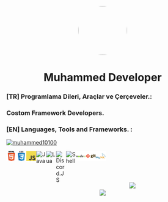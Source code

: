 <p align="center">
    <img style="border-radius: 100px" width="128" height="128" src="https://avatars.githubusercontent.com/u/56224780?s=400&u=91fe99543119db4b3d8fe835df7b6789732d1340&v=4size=2048">
</p>
<h1 align="center">Muhammed Developer</h1>

### [TR] Programlama Dileri, Araçlar ve Çerçeveler.:

###  Costom Framework Developers.

### [EN] Languages, Tools and Frameworks. :

<p align="left"> <a href="https://github.com/ryo-ma/github-profile-trophy"><img src="https://github-profile-trophy.vercel.app/?username=muhammed10100" alt="muhammed10100" /</a></p>

<p>
<img align="left" alt="HTML5" width="26px" src="https://raw.githubusercontent.com/github/explore/80688e429a7d4ef2fca1e82350fe8e3517d3494d/topics/html/html.png" />
<img align="left" alt="CSS3" width="26px" src="https://raw.githubusercontent.com/github/explore/80688e429a7d4ef2fca1e82350fe8e3517d3494d/topics/css/css.png" />
<img align="left" alt="JavaScript" width="26px" src="https://raw.githubusercontent.com/github/explore/80688e429a7d4ef2fca1e82350fe8e3517d3494d/topics/javascript/javascript.png" /> </p>
    
<img align="left" alt="Java" width="26px" src="https://icon-library.com/images/java-icon-images/java-icon-images-6.jpg" />
    
<img align="left" alt="Lua" width="26px" src="https://upload.wikimedia.org/wikipedia/commons/c/cf/Lua-Logo.svg" />
    
<img align="left" alt="Discord.JS" width="26px" src="https://discord.js.org/static/logo-square.png" />

<img align="left" alt="Shell" width="26px" src="https://cdn.discordapp.com/attachments/616593062130614282/807912423935836200/shell.png" />

<img align="left" alt="Node.js" width="26px" src="https://raw.githubusercontent.com/devicons/devicon/master/icons/nodejs/nodejs-original-wordmark.svg" />

<img align="left" alt="Git" width="26px" src="https://raw.githubusercontent.com/github/explore/80688e429a7d4ef2fca1e82350fe8e3517d3494d/topics/git/git.png" />
</p>

<p>
<img align="left" alt="mysql" width="26px" src="https://raw.githubusercontent.com/devicons/devicon/master/icons/mysql/mysql-original-wordmark.svg"  />
</p>

<br />
<br />
<br />
<br />

<p align="center">
  <img src="https://github-readme-stats.vercel.app/api/top-langs/?username=muhammed10100&theme=dark">
  <br>
  <img src="https://github-readme-stats.vercel.app/api?username=muhammed10100&count_private=true&show_icons=true&theme=dark&layout=compact">
</p>
